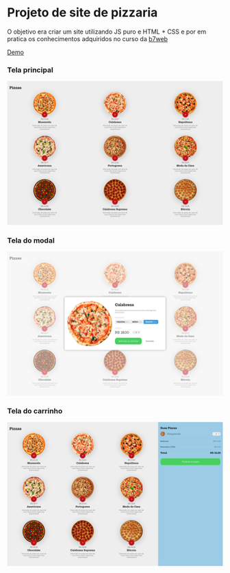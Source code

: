 # Projeto de site de pizzaria

O objetivo era criar um site utilizando JS puro e HTML + CSS e por em pratica os conhecimentos adquiridos no curso da <a href="https://alunos.b7web.com.br/"> b7web</a> 

<a href="https://pizzaria-do-diegod.netlify.com/"> Demo </a> 

<h3> Tela principal </h3>
<img src= "r-bg.png" />
<h3> Tela do modal </h3>
<img src= "r-modal.png" />
<h3> Tela do carrinho </h3>
<img src= "r-cart.png" />

